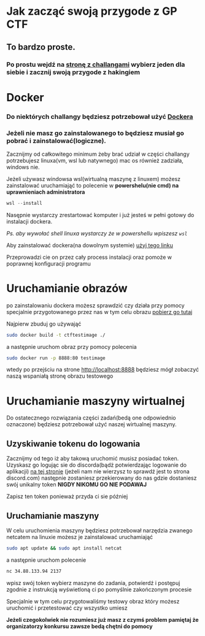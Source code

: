 # Jak zacząć swoją przygode z GP CTF
## To bardzo proste.
### Po prostu wejdź na [stronę z challangami](https://example.com) wybierz jeden dla siebie i zacznij swoją przygode z hakingiem
# Docker
### Do niektórych challangy będziesz potrzebował użyć [Dockera](https://www.docker.com/) 
### Jeżeli nie masz go zainstalowanego to będziesz musiał go pobrać i zainstalować(logiczne).
Zacznijmy od całkowitego minimum żeby brać udział w części challangy potrzebujesz linuxa(vm, wsl lub natywnego) mac os również zadziała, windows nie.

Jeżeli używasz windowsa wsl(wirtualną maszynę z linuxem) możesz zainstalować uruchamiająć to polecenie w **powershelu(nie cmd) na uprawnieniach administratora**

```powershell
wsl --install
```
Nasępnie wystarczy zrestartować komputer i już jesteś w pełni gotowy do instalacji dockera.

*Ps. aby wywołać shell linuxa wystarczy że w powershellu wpiszesz ```wsl```*

Aby zainstalować dockera(na dowolnym systemie) [użyj tego linku](https://docs.docker.com/get-docker/)

Przeprowadzi cie on przez cały process instalacji oraz pomoże w poprawnej konfiguracji programu
# Uruchamianie obrazów
po zainstalowaniu dockera możesz sprawdzić czy działa przy pomocy specjalnie przygotowanego przez nas w tym celu obrazu [pobierz go tutaj](https://github.com/gpctf/test-image)

Najpierw zbuduj go używająć
```bash
sudo docker build -t ctftestimage ./
```
a następnie uruchom obraz przy pomocy polecenia
```bash
sudo docker run -p 8888:80 testimage
```
wtedy po przejściu na strone [http://localhost:8888](http://localhost:8888) będziesz mógł zobaczyć naszą wspaniałą stronę obrazu testowego

# Uruchamianie maszyny wirtualnej

Do ostatecznego rozwiązania części zadań(bedą one odpowiednio oznaczone) będziesz potrzebował użyć naszej wirtualnej maszyny.
## Uzyskiwanie tokenu do logowania
Zacznijmy od tego iż aby takową uruchomić musisz posiadać token. Uzyskasz go logując sie do discorda(bądż potwierdzając logowanie do aplikacji) [na tej stronie](https://lucky-wall-368009.lm.r.appspot.com/) (jeżeli nam nie wierzysz to sprawdź jest to strona discord.com) następnie zostaniesz przekierowany do nas gdzie dostaniesz swój unikalny token **NIGDY NIKOMU GO NIE PODAWAJ**

Zapisz ten token ponieważ przyda ci sie później

## Uruchamianie maszyny

W celu uruchomienia maszyny będziesz potrzebował narzędzia zwanego netcatem na linuxie możesz je zainstalować uruchamiająć
```bash
sudo apt update && sudo apt install netcat
```

a następnie uruchom polecenie

```bash
nc 34.88.133.94 2137
```
wpisz swój token wybierz maszyne do zadania, potwierdź i postępuj zgodnie z instrukcją wyświetloną ci po pomyślnie zakończonym procesie

Specjalnie w tym celu przygotowaliśmy testowy obraz który możesz uruchomić i przetestować czy wszystko umiesz

**Jeżeli czegokolwiek nie rozumiesz już masz z czymś problem pamiętaj że organizatorzy konkursu zawsze bedą chętni do pomocy**


